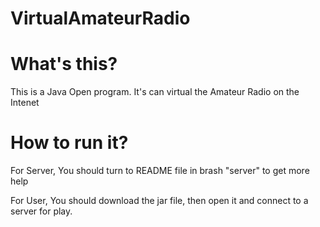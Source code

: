 # VirtualAmateurRadio

# What's this?

This is a Java Open program. It's can virtual the Amateur Radio on the Intenet

# How to run it?

For Server, You should turn to README file in brash "server" to get more help

For User, You should download the jar file, then open it and connect to a server for play.
